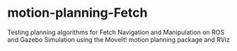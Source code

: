 # motion-planning-Fetch
Testing planning algorithms for Fetch Navigation and Manipulation on ROS and Gazebo Simulation using the MoveIt! motion planning package and RViz
